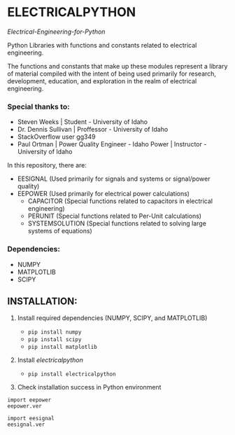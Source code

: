 # ELECTRICALPYTHON
*Electrical-Engineering-for-Python*

Python Libraries with functions and constants related to electrical engineering.

The functions and constants that make up these modules represent a library of material compiled with the intent of being used primarily
for research, development, education, and exploration in the realm of electrical engineering.

### Special thanks to:
- Steven Weeks | Student - University of Idaho
- Dr. Dennis Sullivan | Proffessor - University of Idaho
- StackOverflow user gg349
- Paul Ortman | Power Quality Engineer - Idaho Power | Instructor - University of Idaho

In this repository, there are:
- EESIGNAL (Used primarily for signals and systems or signal/power quality)
- EEPOWER (Used primarily for electrical power calculations)
  - CAPACITOR (Special functions related to capacitors in electrical engineering)
  - PERUNIT (Special functions related to Per-Unit calculations)
  - SYSTEMSOLUTION (Special functions related to solving large systems of equations)

### Dependencies:
- NUMPY
- MATPLOTLIB
- SCIPY


## INSTALLATION:
 1. Install required dependencies (NUMPY, SCIPY, and MATPLOTLIB)
    - `pip install numpy`
    - `pip install scipy`
    - `pip install matplotlib`
  
 2. Install *electricalpython*
    - `pip install electricalpython`
  
 3. Check installation success in Python environment

   ```
   import eepower
   eepower.ver
   ```
   
   ```
   import eesignal
   eesignal.ver
   ```
